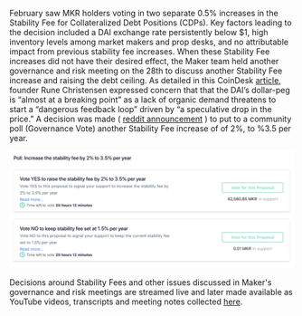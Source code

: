 
February saw MKR holders voting in two separate 0.5% increases in the Stability Fee for Collateralized Debt Positions (CDPs). Key factors leading to the decision included a DAI exchange rate persistently below $1, high inventory levels among market makers and prop desks, and no attributable impact from previous stability fee increases. When these Stability Fee increases did not have their desired effect, the Maker team held another governance and risk meeting on the 28th to discuss another Stability Fee increase and raising the debt ceiling. As detailed in this CoinDesk [article](https://www.coindesk.com/makerdao-dai-fee-hike-vote), founder Rune Christensen expressed concern that that the DAI’s dollar-peg is “almost at a breaking point” as a lack of organic demand threatens to start a “dangerous feedback loop” driven by “a speculative drop in the price.” A decision was made ( [reddit announcement](https://www.reddit.com/r/MakerDAO/comments/ax9dpa/governance_poll_proposed_stability_fee_increase_2/) ) to put to a community poll (Governance Vote) another Stability Fee increase of of 2%, to %3.5 per year. 

![Maker Governance Vote](../answers/img/maker/Maker_vote_screenshot.png )

Decisions around Stability Fees and other issues discussed in Maker's governance and risk meetings are streamed live and later made available as YouTube videos, transcripts and meeting notes collected [here](https://github.com/atleastaverage/MakerDAO_minutes/blob/master/README.md).
